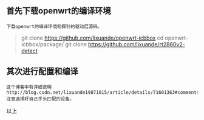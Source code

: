 
## 首先下载openwrt的编译环境
	下载openwrt的编译环境和探针的驱动层源码。

  > git clone https://github.com/lixuande/openwrt-icbbox
  	cd openwrt-icbbox/package/
	git clone https://github.com/lixuande/rt2860v2-detect
  
## 其次进行配置和编译
	这个博客中有详细说明http://blog.csdn.net/lixuande19871015/article/details/71601363#comments
	注意选择好自己手头匹配的设备。
以上
